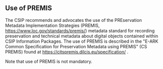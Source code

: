 ## Use of PREMIS
The CSIP recommends and advocates the use of the PREservation Metadata Implementation Strategies (PREMIS, <https://www.loc.gov/standards/premis/>) metadata standard for recording preservation and technical metadata about digital objects contained within CSIP Information Packages. The use of PREMIS is described in the "E-ARK Common Specification for Preservation Metadata using PREMIS" (CS PREMIS) found at <https://citspremis.dilcis.eu/specification/> . 

Note that use of PREMIS is not mandatory.
